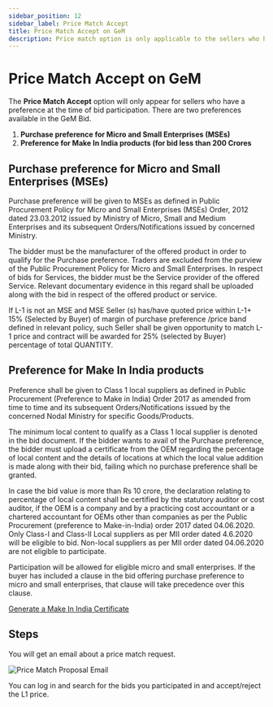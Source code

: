 ```yaml
---
sidebar_position: 12
sidebar_label: Price Match Accept
title: Price Match Accept on GeM
description: Price match option is only applicable to the sellers who have preference in GeM Bid. Learn everything about Price Match Accept option.
---
```


# Price Match Accept on GeM
The **Price Match Accept** option will only appear for sellers who have a preference at the time of bid participation. There are two preferences available in the GeM Bid.
1. **Purchase preference for Micro and Small Enterprises (MSEs)**
2. **Preference for Make In India products (for bid less than 200 Crores**

## Purchase preference for Micro and Small Enterprises (MSEs)
Purchase preference will be given to MSEs as defined in Public Procurement Policy for Micro and Small Enterprises (MSEs) Order, 2012 dated 23.03.2012 issued by Ministry of Micro, Small and Medium Enterprises and its subsequent Orders/Notifications issued by concerned Ministry.

The bidder must be the manufacturer of the offered product in order to qualify for the Purchase preference. Traders are excluded from the purview of the Public Procurement Policy for Micro and Small Enterprises. In respect of bids for Services, the bidder must be the Service provider of the offered Service. Relevant documentary evidence in this regard shall be uploaded along with the bid in respect of the offered product or service.

If L-1 is not an MSE and MSE Seller (s) has/have quoted price within L-1+ 15% (Selected by Buyer) of margin of purchase preference /price band defined in relevant policy, such Seller shall be given opportunity to match L-1 price and contract will be awarded for 25% (selected by Buyer) percentage of total QUANTITY.

## Preference for Make In India products
Preference shall be given to Class 1 local suppliers as defined in Public Procurement (Preference to Make in India) Order 2017 as amended from time to time and its subsequent Orders/Notifications issued by the concerned Nodal Ministry for specific Goods/Products. 

The minimum local content to qualify as a Class 1 local supplier is denoted in the bid document. If the bidder wants to avail of the Purchase preference, the bidder must upload a certificate from the OEM regarding the percentage of local content and the details of locations at which the local value addition is made along with their bid, failing which no purchase preference shall be granted. 

In case the bid value is more than Rs 10 crore, the declaration relating to percentage of local content shall be certified by the statutory auditor or cost auditor, if the OEM is a company and by a practicing cost accountant or a chartered accountant for OEMs other than companies as per the Public Procurement (preference to Make-in-India) order 2017 dated 04.06.2020. Only Class-I and Class-II Local suppliers as per MII order dated 4.6.2020 will be eligible to bid. Non-local suppliers as per MII order dated 04.06.2020 are not eligible to participate.

Participation will be allowed for eligible micro and small enterprises. If the buyer has included a clause in the bid offering purchase preference to micro and small enterprises, that clause will take precedence over this clause.

<a href="/tools/make-in-india" class="btn">Generate a Make In India Certificate</a>

## Steps
You will get an email about a price match request.

![Price Match Proposal Email](/img/doc/price-match-proposal.jpg)

You can log in and search for the bids you participated in and accept/reject the L1 price.